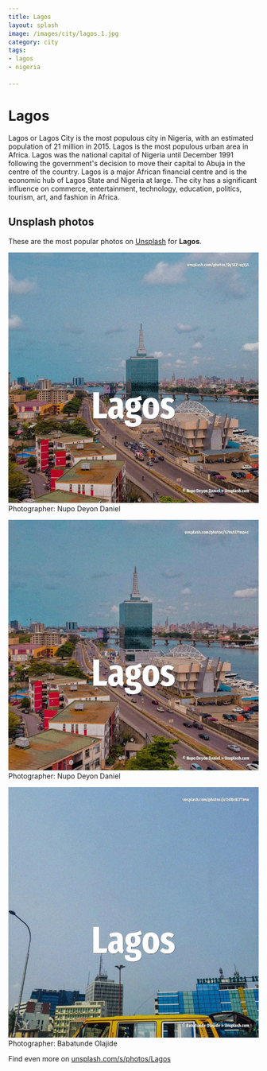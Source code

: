 ```yaml
---
title: Lagos
layout: splash
image: /images/city/lagos.1.jpg
category: city
tags:
- lagos
- nigeria

---
```

# Lagos

Lagos   or Lagos City is the most populous city in Nigeria, with an estimated population of 21  million in 2015. Lagos is the most populous urban area in Africa. Lagos was the national capital of Nigeria until December 1991 following the government's decision  to move their capital to Abuja in the centre of the country. Lagos is a major African financial centre and is the economic hub of Lagos State and Nigeria at  large. The city has a significant influence on commerce, entertainment, technology, education, politics,  tourism, art, and fashion in Africa. 

 
## Unsplash photos
These are the most popular photos on [Unsplash](https://unsplash.com) for **Lagos**.
 
![Lagos](/images/city/lagos.1.jpg)
Photographer:  Nupo Deyon Daniel
 
![Lagos](/images/city/lagos.2.jpg)
Photographer:  Nupo Deyon Daniel
 
![Lagos](/images/city/lagos.3.jpg)
Photographer:  Babatunde Olajide
 
Find even more on [unsplash.com/s/photos/Lagos](https://unsplash.com/s/photos/Lagos)
 
